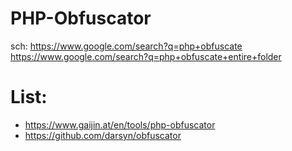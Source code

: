# PHP-Obfuscator
sch: https://www.google.com/search?q=php+obfuscate https://www.google.com/search?q=php+obfuscate+entire+folder

# List:
- https://www.gaijin.at/en/tools/php-obfuscator
- https://github.com/darsyn/obfuscator
